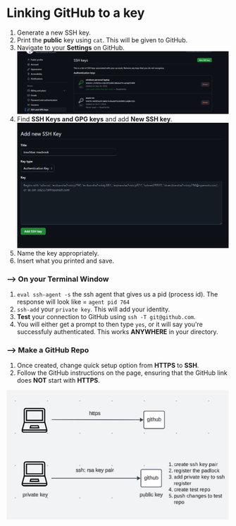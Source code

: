 # Linking GitHub to a key
1. Generate a new SSH key.
2. Print the **public** key using `cat`. This will be given to GitHub.
3. Navigate to your **Settings** on GitHub.
   ![diagram](/images/github-settings.png)
4. Find **SSH Keys and GPG keys** and add **New SSH key**.
   ![diagram](/images/add-ssh-key.png)
5. Name the key appropriately.
6. Insert what you printed and save.
 
### --> On your Terminal Window
1. `eval ssh-agent -s` the ssh agent that gives us a pid (process id). The response will look like = `agent pid 764`
1. `ssh-add` your `private key`. This will add your identity.
2. **Test** your connection to GitHub using `ssh -T git@github.com`.
3. You will either get a prompt to then type `yes`, or it will say you're successfuly authenticated. This works **ANYWHERE** in your directory.
 
### --> Make a GitHub Repo
1. Once created, change quick setup option from **HTTPS** to **SSH**.
2. Follow the GitHub instructions on the page, ensuring that the GitHub link does **NOT** start with **HTTPS**.


![diagram](/images/Screenshot_github_ssh.png)